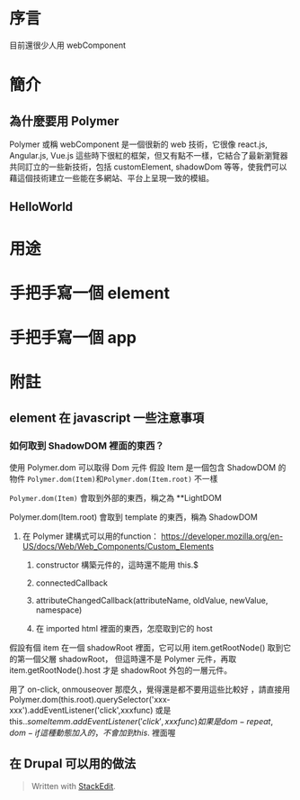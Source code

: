 # 序言

目前還很少人用 webComponent 

# 簡介

## 為什麼要用 Polymer

Polymer 或稱 webComponent 是一個很新的 web 技術，它很像 react.js, Angular.js, Vue.js 這些時下很紅的框架，但又有點不一樣，它結合了最新瀏覽器共同訂立的一些新技術，包括 customElement, shadowDom 等等，使我們可以藉這個技術建立一些能在多網站、平台上呈現一致的模組。

## HelloWorld

# 用途

# 手把手寫一個 element

# 手把手寫一個 app

# 附註

## element 在 javascript 一些注意事項

### 如何取到 ShadowDOM 裡面的東西？

使用 Polymer.dom 可以取得 Dom 元件
假設 Item 是一個包含 ShadowDOM 的物件 
`Polymer.dom(Item)`和`Polymer.dom(Item.root)` 不一樣

`Polymer.dom(Item)` 會取到外部的東西，稱之為 **LightDOM

Polymer.dom(Item.root) 會取到 template 的東西，稱為 ShadowDOM



1. 在  Polymer 建構式可以用的function：  https://developer.mozilla.org/en-US/docs/Web/Web_Components/Custom_Elements
	1. constructor 構築元件的，這時還不能用 this.$
	2. connectedCallback 
	3. attributeChangedCallback(attributeName, oldValue, newValue, namespace)




	1. 在 imported html  裡面的東西，怎麼取到它的 host 

假設有個 item  在一個 shadowRoot 裡面，它可以用 item.getRootNode() 取到它的第一個父層 shadowRoot，
但這時還不是 Polymer 元件，再取 item.getRootNode().host 才是 shadowRoot 外包的一層元件。



用了 on-click,  onmouseover 那麼久，覺得還是都不要用這些比較好 ，請直接用
Polymer.dom(this.root).querySelector('xxx-xxx').addEventListener('click',xxxfunc)
或是 
this.$.someItemm.addEventListener('click',xxxfunc)
如果是 dom-repeat, dom-if 這種動態加入的，不會加到 this.$ 裡面喔


## 在 Drupal 可以用的做法


> Written with [StackEdit](https://stackedit.io/).
<!--stackedit_data:
eyJoaXN0b3J5IjpbODY4NTkxMTQ4XX0=
-->